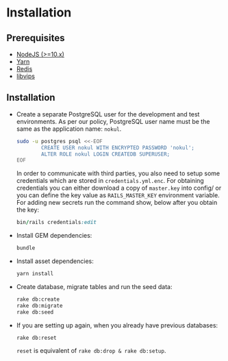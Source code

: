 # Installation

## Prerequisites
- [NodeJS (>=10.x)](https://nodejs.org/en/download/package-manager/#debian-and-ubuntu-based-linux-distributions)
- [Yarn](https://yarnpkg.com/lang/en/docs/install/#debian-stable)
- [Redis](https://packages.debian.org/search?keywords=redis)
- [libvips](https://github.com/jcupitt/libvips/wiki/Build-for-Ubuntu)

## Installation

- Create a separate PostgreSQL user for the development and test environments. As per our policy, PostgreSQL user name must be the same as the application name: `nokul`.

  ```bash
  sudo -u postgres psql <<-EOF
          CREATE USER nokul WITH ENCRYPTED PASSWORD 'nokul';
          ALTER ROLE nokul LOGIN CREATEDB SUPERUSER;
  EOF
  ```

  In order to communicate with third parties, you also need to setup some credentials which are stored in `credentials.yml.enc`. For obtaining credentials you can either download a copy of `master.key` into config/ or you can define the key value as `RAILS_MASTER_KEY` environment variable. For adding new secrets run the command show, below after you obtain the key:

  ```ruby
  bin/rails credentials:edit
  ```

- Install GEM dependencies:

  ```bash
  bundle
  ```

- Install asset dependencies:

  ```bash
  yarn install
  ```

- Create database, migrate tables and run the seed data:

  ```bash
  rake db:create
  rake db:migrate
  rake db:seed
  ```

- If you are setting up again, when you already have previous databases:

  ```bash
  rake db:reset
  ```

  `reset` is equivalent of `rake db:drop & rake db:setup`.
